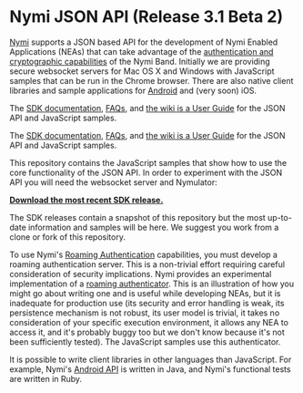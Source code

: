 # Nymi JSON API (Release 3.1 Beta 2)

[Nymi](https://www.nymi.com) supports a JSON based API for the development of Nymi Enabled Applications (NEAs) that can take advantage of the [authentication and cryptographic capabilities](https://downloads.nymi.com/sdkDoc/doc-v3.1.5.326-326_5df03a4/index.html#bound-authenticator) of the Nymi Band. Initially we are providing secure websocket servers for Mac OS X and Windows with JavaScript samples that can be run in the Chrome browser. There are also native client libraries and sample applications for [Android](https://github.com/Nymi/Android-API) and (very soon) iOS.

The [SDK documentation](https://downloads.nymi.com/sdkDoc/doc-v3.1.5.326-326_5df03a4/index.html), [FAQs](https://nymi.zendesk.com/hc/en-us), and [the wiki is a User Guide](https://github.com/Nymi/JSON-API/wiki) for the JSON API and JavaScript samples.

The [SDK documentation]( https://downloads.nymi.com/index.html), [FAQs](https://nymi.zendesk.com/hc/en-us), and [the wiki is a User Guide](https://github.com/Nymi/JSON-API/wiki) for the JSON API and JavaScript samples.

This repository contains the JavaScript samples that show how to use the core functionality of the JSON API.  In order to experiment with the JSON API you will need the websocket server and Nymulator:

**[Download the most recent SDK release.](https://github.com/Nymi/JSON-API/releases)** 

The SDK releases contain a snapshot of this repository but the most up-to-date information and samples will be here. We suggest you work from a clone or fork of this repository.

To use Nymi's [Roaming Authentication](https://downloads.nymi.com/sdkDoc/doc-v3.1.5.403-403_1d2a591/index.html#roaming-authenticator) capabilities, you must develop a roaming authentication server. This is a non-trivial effort requiring careful consideration of security implications. Nymi provides an experimental implementation of a [roaming authenticator](https://github.com/Nymi/roaming-authenticator). This is an illustration of how you might go about writing one and is useful while developing NEAs, but it is inadequate for production use (its security and error handling is weak, its persistence mechanism is not robust, its user model is trivial, it takes no consideration of your specific execution environment, it allows any NEA to access it, and it's probably buggy too but we don't know because it's not been sufficiently tested). The JavaScript samples use this authenticator.

It is possible to write client libraries in other languages than JavaScript. For example, Nymi's [Android API](https://github.com/Nymi/Android-API) is written in Java, and Nymi's functional tests are written in Ruby.